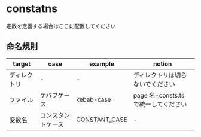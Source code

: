 # constatns

定数を定義する場合はここに配置してください

## 命名規則

| target       | case               | example       | notion                               |
| ------------ | ------------------ | ------------- | ------------------------------------ |
| ディレクトリ | -                  | -             | ディレクトリは切らないでください     |
| ファイル     | ケバブケース       | kebab-case    | page 名-consts.ts で統一してください |
| 変数名       | コンスタントケース | CONSTANT_CASE | -                                    |
